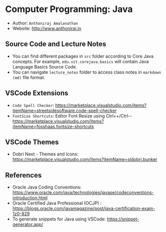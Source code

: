 # Computer Programming: Java
- Author: `Anthoniraj Amalanathan`
- Website: http://www.anthoniraj.in

## Source Code and Lecture Notes 
- You can find different packages in `src` folder according to Core Java concepts. For example, `edu.vit.corejava.basics` will contain Java Language Basics Source Code.
- You can navigate `lecture_notes` folder to access class notes in `markdown (md)` file format.

## VSCode Extensions
- `Code Spell Checker`:  https://marketplace.visualstudio.com/items?itemName=streetsidesoftware.code-spell-checker
- `FontSize Shortcuts`:  Editor Font Resize using  Ctrl++/Ctrl-- https://marketplace.visualstudio.com/items?itemName=fosshaas.fontsize-shortcuts

## VSCode Themes
- Dobri Next - Themes and Icons: https://marketplace.visualstudio.com/items?itemName=sldobri.bunker

## References
- Oracle Java Coding Conventions: https://www.oracle.com/java/technologies/javase/codeconventions-introduction.html
- Oracle Certified Java Professional (OCJP) : https://blogs.oracle.com/javamagazine/post/java-certification-exam-1z0-829
- To generate snippets for Java using VSCode: https://snippet-generator.app/
